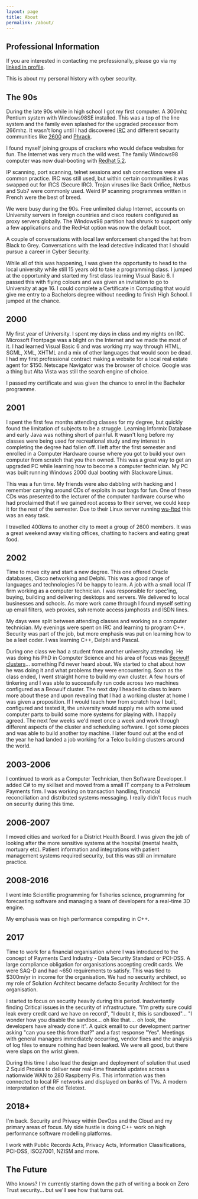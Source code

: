 ```yaml
---
layout: page
title: About
permalink: /about/
---
```

## Professional Information

If you are interested in contacting me professionally, please go via my [linked in profile](https://www.linkedin.com/in/scott-rasmussen-9639649/).

This is about my personal history with cyber security.

## The 90s

During the late 90s while in high school I got my first computer. A 300mhz Pentium system with Windows98SE installed. This was a top of the line system and the family even splashed for the upgraded processor from 266mhz. It wasn't long until I had discovered [IRC](https://en.wikipedia.org/wiki/Internet_Relay_Chat) and different security communities like [2600](https://en.wikipedia.org/wiki/2600:_The_Hacker_Quarterly) and [Phrack](https://en.wikipedia.org/wiki/Phrack).

I found myself joining groups of crackers who would deface websites for fun. The Internet was very much the wild west. The family Windows98 computer was now dual-booting with [Redhat 5.2](https://en.wikipedia.org/wiki/Red_Hat_Linux). 

IP scanning, port scanning, telnet sessions and ssh connections were all common practice. IRC was still used, but within certain communities it was swapped out for IRCS (Secure IRC). Trojan viruses like Back Orifice, Netbus and Sub7 were commonly used. Weird IP scanning programmes written in French were the best of breed.

We were busy during the 90s. Free unlimited dialup Internet, accounts on University servers in foreign countries and cisco routers configured as proxy servers globally. The Windows98 partition had shrunk to support only a few applications and the RedHat option was now the default boot. 

A couple of conversations with local law enforcement changed the hat from Black to Grey. Conversations with the lead detective indicated that I should pursue a career in Cyber Security. 

While all of this was happening, I was given the opportunity to head to the local university while still 15 years old to take a programming class. I jumped at the opportunity and started my first class learning Visual Basic 6. I passed this with flying colours and was given an invitation to go to University at age 16. I could complete a Certificate in Computing that would give me entry to a Bachelors degree without needing to finish High School. I jumped at the chance.

## 2000

My first year of University. I spent my days in class and my nights on IRC. Microsoft Frontpage was a blight on the Internet and we made the most of it. I had learned Visual Basic 6 and was working my way through HTML, SGML, XML, XHTML and a mix of other languages that would soon be dead. I had my first professional contract making a website for a local real estate agent for $150. Netscape Navigator was the browser of choice. Google was a thing but Alta Vista was still the search engine of choice. 

I passed my certificate and was given the chance to enrol in the Bachelor programme.

## 2001

I spent the first few months attending classes for my degree, but quickly found the limitation of subjects to be a struggle. Learning Informix Database and early Java was nothing short of painful. It wasn't long before my classes were being used for recreational study and my interest in completing the degree had fallen off. I left after the first semester and enrolled in a Computer Hardware course where you got to build your own computer from scratch that you then owned. This was a great way to get an upgraded PC while learning how to become a computer technician. My PC was built running Windows 2000 dual booting with Slackware Linux. 

This was a fun time. My friends were also dabbling with hacking and I remember carrying around CDs of exploits in our bags for fun. One of these CDs was presented to the lecturer of the computer hardware course who had proclaimed that if we gained root access to their server, we could keep it for the rest of the semester. Due to their Linux server running [wu-ftpd](https://www.cvedetails.com/cve/CVE-1999-0368/) this was an easy task.

I travelled 400kms to another city to meet a group of 2600 members. It was a great weekend away visiting offices, chatting to hackers and eating great food. 

## 2002

Time to move city and start a new degree. This one offered Oracle databases, Cisco networking and Delphi. This was a good range of languages and technologies I'd be happy to learn. A job with a small local IT firm working as a computer technician. I was responsible for spec'ing, buying, building and delivering desktops and servers. We delivered to local businesses and schools. As more work came through I found myself setting up email filters, web proxies, ssh remote access jumphosts and ISDN lines. 

My days were split between attending classes and working as a computer technician. My evenings were spent on IRC and learning to program C++. Security was part of the job, but more emphasis was put on learning how to be a leet coder. I was learning C++, Delphi and Pascal. 

During one class we had a student from another university attending. He was doing his PhD in Computer Science and his area of focus was [Beowulf clusters](https://en.wikipedia.org/wiki/Beowulf_cluster)... something I'd never heard about. We started to chat about how he was doing it and what problems they were encountering. Soon as the class ended, I went straight home to build my own cluster. A few hours of tinkering and I was able to successfully run code across two machines configured as a Beowulf cluster. The next day I headed to class to learn more about these and upon revealing that I had a working cluster at home I was given a proposition. If I would teach how from scratch how I built, configured and tested it, the university would supply me with some used computer parts to build some more systems for playing with. I happily agreed. The next few weeks we'd meet once a week and work through different aspects of the cluster and scheduling software. I got some pieces and was able to build another toy machine. I later found out at the end of the year he had landed a job working for a Telco building clusters around the world.

## 2003-2006

I continued to work as a Computer Technician, then Software Developer. I added C# to my skillset and moved from a small IT company to a Petroleum Payments firm. I was working on transaction handling, financial reconciliation and distributed systems messaging. I really didn't focus much on security during this time.

## 2006-2007

I moved cities and worked for a District Health Board. I was given the job of looking after the more sensitive systems at the hospital (mental health, mortuary etc). Patient information and integrations with patient management systems required security, but this was still an immature practice. 

## 2008-2016

I went into Scientific programming for fisheries science, programming for forecasting software and managing a team of developers for a real-time 3D engine.

My emphasis was on high performance computing in C++. 

## 2017 

Time to work for a financial organisation where I was introduced to the concept of Payments Card Industry - Data Security Standard or PCI-DSS. A large compliance obligation for organisations accepting credit cards. We were SAQ-D and had \~650 requirements to satisfy. This was tied to $300m/yr in income for the organisation. We had no security architect, so my role of Solution Architect became defacto Security Architect for the organisation.

I started to focus on security heavily during this period. Inadvertently finding Critical issues in the security of infrastructure. "I'm pretty sure could leak every credit card we have on record", "I doubt it, this is sandboxed"... "I wonder how you disable the sandbox... oh like that.... oh look, the developers have already done it". A quick email to our development partner asking "can you see this from that?" and a fast response "Yes". Meetings with general managers immediately occurring, vendor fixes and the analysis of log files to ensure nothing had been leaked. We were all good, but there were slaps on the wrist given.

During this time I also lead the design and deployment of solution that used 2 Squid Proxies to deliver near real-time financial updates across a nationwide WAN to 280 Raspberry Pis. This information was then connected to local RF networks and displayed on banks of TVs. A modern interpretation of the old Teletext.

## 2018+

I'm back. Security and Privacy within DevOps and the Cloud and my primary areas of focus. My side hustle is doing C++ work on high performance software modelling platforms. 

I work with Public Records Acts, Privacy Acts, Information Classifications, PCI-DSS, ISO27001, NZISM and more. 

## The Future

Who knows? I'm currently starting down the path of writing a book on Zero Trust security... but we'll see how that turns out.

